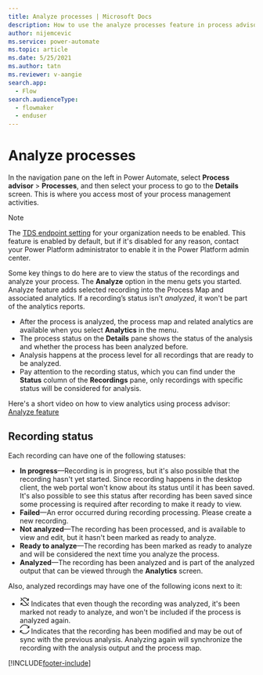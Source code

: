 ```yaml
---
title: Analyze processes | Microsoft Docs
description: How to use the analyze processes feature in process advisor.
author: nijemcevic 
ms.service: power-automate
ms.topic: article
ms.date: 5/25/2021
ms.author: tatn
ms.reviewer: v-aangie
search.app: 
  - Flow
search.audienceType: 
  - flowmaker
  - enduser
---
```


# Analyze processes

In the navigation pane on the left in Power Automate, select **Process advisor** > **Processes**, and then select your process to go to the **Details** screen. This is where you access most of your process management activities.

> [!NOTE]
> The [TDS endpoint setting](/power-platform/admin/settings-features) for your organization needs to be enabled. This feature is enabled by default, but if it's disabled for any reason, contact your Power Platform administrator to enable it in the Power Platform admin center.

Some key things to do here are to view the status of the recordings and analyze your process. The **Analyze** option in the menu gets you started. Analyze feature adds selected recording into the Process Map and associated analytics. If a recording’s status isn't *analyzed*, it won't be part of the analytics reports.

- After the process is analyzed, the process map and related analytics are available when you select **Analytics** in the menu.
- The process status on the **Details** pane shows the status of the analysis and whether the process has been analyzed before.
- Analysis happens at the process level for all recordings that are ready to be analyzed.
- Pay attention to the recording status, which you can find under the **Status** column of the **Recordings** pane, only recordings with specific status will be considered for analysis.

Here's a short video on how to view analytics using process advisor: [Analyze feature](https://go.microsoft.com/fwlink/?linkid=2147426)

## Recording status

Each recording can have one of the following statuses:

- **In progress**&mdash;Recording is in progress, but it's also possible that the recording hasn't yet started. Since recording happens in the desktop client, the web portal won't know about its status until it has been saved. It's also possible to see this status after recording has been saved since some processing is required after recording to make it ready to view.
- **Failed**&mdash;An error occurred during recording processing. Please create a new recording.
- **Not analyzed**&mdash;The recording has been processed, and is available to view and edit, but it hasn't been marked as ready to analyze.
- **Ready to analyze**&mdash;The recording has been marked as ready to analyze and will be considered the next time you analyze the process.
- **Analyzed**&mdash;The recording has been analyzed and is part of the analyzed output that can be viewed through the **Analytics** screen.

Also, analyzed recordings may have one of the following icons next to it:

- ![Not ready](media/process-advisor-analyze/icon-not-ready.png "This recording is not ready") Indicates that even though the recording was analyzed, it's been marked not ready to analyze, and won't be included if the process is analyzed again.
- ![Modified](media/process-advisor-analyze/icon-modified.png "This recording has been modified") Indicates that the recording has been modified and may be out of sync with the previous analysis. Analyzing again will synchronize the recording with the analysis output and the process map. 

[!INCLUDE[footer-include](includes/footer-banner.md)]
